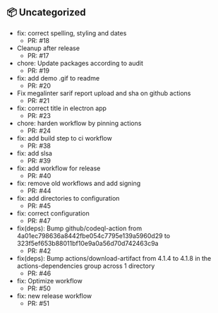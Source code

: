 ## 📦 Uncategorized

- fix: correct spelling, styling and dates
   - PR: #18
- Cleanup after release
   - PR: #17
- chore: Update packages according to audit
   - PR: #19
- fix: add demo .gif to readme
   - PR: #20
- Fix megalinter sarif report upload and sha on github actions
   - PR: #21
- fix: correct title in electron app
   - PR: #23
- chore: harden workflow by pinning actions
   - PR: #24
- fix: add build step to ci workflow
   - PR: #38
- fix: add slsa
   - PR: #39
- fix: add workflow for release
   - PR: #40
- fix: remove old workflows and add signing
   - PR: #44
- fix: add directories to configuration
   - PR: #45
- fix: correct configuration
   - PR: #47
- fix(deps): Bump github/codeql-action from 4a01ec798636a8442fbe054c7795e139a5960d29 to 323f5ef653b88011bf10e9a0a56d70d742463c9a
   - PR: #42
- fix(deps): Bump actions/download-artifact from 4.1.4 to 4.1.8 in the actions-dependencies group across 1 directory
   - PR: #46
- fix: Optimize workflow
   - PR: #50
- fix: new release workflow
   - PR: #51

